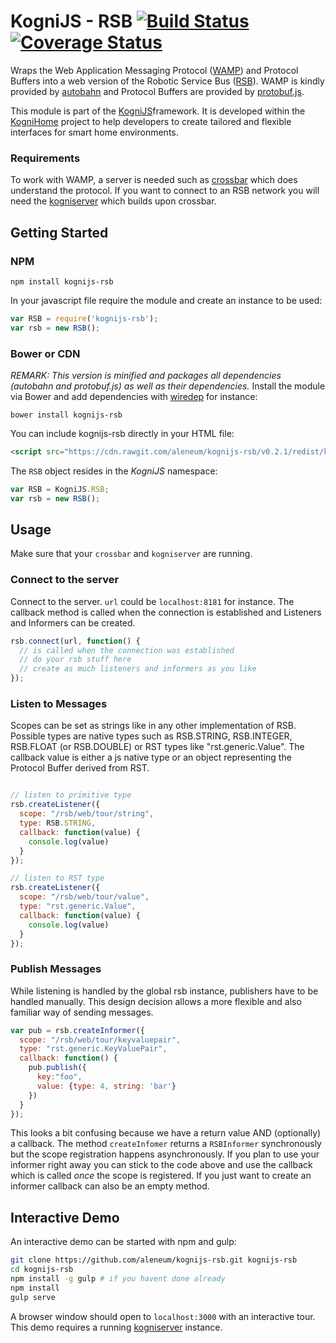 # KogniJS - RSB [![Build Status](https://travis-ci.org/aleneum/kognijs-rsb.svg?branch=master)](https://travis-ci.org/aleneum/kognijs-rsb) [![Coverage Status](https://coveralls.io/repos/github/aleneum/kognijs-rsb/badge.svg?branch=master)](https://coveralls.io/github/aleneum/kognijs-rsb?branch=master)

Wraps the Web Application Messaging Protocol ([WAMP](http://wamp-proto.org/)) and Protocol Buffers into a
web version of the Robotic Service Bus ([RSB](https://code.cor-lab.org/projects/rsb)). WAMP is kindly provided by
[autobahn](http://autobahn.ws/) and Protocol Buffers are provided by [protobuf.js](https://github.com/dcodeIO/ProtoBuf.js/).

This module is part of the [KogniJS](https://github.com/aleneum/kognijs)framework.
It is developed within the [KogniHome](https://kogni-home.de/) project to help developers to 
create tailored and flexible interfaces for smart home environments.

### Requirements

To work with WAMP, a server is needed such as [crossbar](http://crossbar.io/) which does understand the protocol.
If you want to connect to an RSB network you will need the [kogniserver](https://github.com/aleneum/kogniserver) which builds upon crossbar.

## Getting Started

### NPM

```shell
npm install kognijs-rsb
```

In your javascript file require the module and create an instance to be used:

```javascript
var RSB = require('kognijs-rsb');
var rsb = new RSB();
```

### Bower or CDN

*REMARK: This version is minified and packages all dependencies (autobahn and protobuf.js) as well as their dependencies.*
Install the module via Bower and add dependencies with [wiredep](https://github.com/taptapship/wiredep) for instance:

```shell
bower install kognijs-rsb
```

You can include kognijs-rsb directly in your HTML file:

```html
<script src="https://cdn.rawgit.com/aleneum/kognijs-rsb/v0.2.1/redist/kognijs.rsb.min.js"></script>
```

The `RSB` object resides in the *KogniJS* namespace:

```javascript
var RSB = KogniJS.RSB;
var rsb = new RSB();
```

## Usage

Make sure that your ```crossbar``` and ```kogniserver``` are running.

### Connect to the server

Connect to the server. `url` could be `localhost:8181` for instance. The callback method is called when the connection is established and Listeners and Informers can be created.

```javascript
rsb.connect(url, function() {
  // is called when the connection was established
  // do your rsb stuff here
  // create as much listeners and informers as you like
});
```

### Listen to Messages

Scopes can be set as strings like in any other implementation of RSB.
Possible types are native types such as RSB.STRING, RSB.INTEGER, RSB.FLOAT (or RSB.DOUBLE)
or RST types like "rst.generic.Value". The callback value is either a js native type or an
object representing the Protocol Buffer derived from RST.

```javascript

// listen to primitive type
rsb.createListener({
  scope: "/rsb/web/tour/string",
  type: RSB.STRING,
  callback: function(value) {
    console.log(value)
  }
});

// listen to RST type
rsb.createListener({
  scope: "/rsb/web/tour/value",
  type: "rst.generic.Value",
  callback: function(value) {
    console.log(value)
  }
});
```

### Publish Messages
While listening is handled by the global rsb instance, publishers have to be handled manually.
This design decision allows a more flexible and also familiar way of sending messages.

```javascript
var pub = rsb.createInformer({
  scope: "/rsb/web/tour/keyvaluepair",
  type: "rst.generic.KeyValuePair",
  callback: function() {
    pub.publish({
      key:"foo",
      value: {type: 4, string: 'bar'}
    })
  }
});
```

This looks a bit confusing because we have a return value AND (optionally) a callback.
The method ```createInfomer``` returns a ```RSBInformer``` synchronously but the scope registration
happens asynchronously. If you plan to use your informer right away you can stick to the code above
and use the callback which is called _once_ the scope is registered.
If you just want to create an informer callback can also be an empty method.


## Interactive Demo

An interactive demo can be started with npm and gulp:

```bash
git clone https://github.com/aleneum/kognijs-rsb.git kognijs-rsb
cd kognijs-rsb
npm install -g gulp # if you havent done already
npm install
gulp serve
```

A browser window should open to `localhost:3000` with an interactive tour.
This demo requires a running [kogniserver](https://github.com/aleneum/kogniserver) instance.

